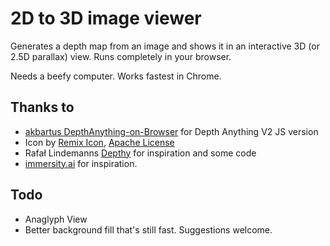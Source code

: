 # 2D to 3D image viewer

Generates a depth map from an image and shows it in an interactive 3D (or 2.5D parallax) view. Runs completely in your browser.

Needs a beefy computer. Works fastest in Chrome.

## Thanks to

- [akbartus DepthAnything-on-Browser](https://github.com/akbartus/DepthAnything-on-Browser) for Depth Anything V2 JS version
- Icon by [Remix Icon](https://remixicon.com/), [Apache License](https://github.com/Remix-Design/remixicon/blob/master/License)
- Rafał Lindemanns [Depthy](https://depthy.stamina.pl/#/) for inspiration and some code
- [immersity.ai](https://www.immersity.ai/) for inspiration.

## Todo

- Anaglyph View
- Better background fill that's still fast. Suggestions welcome.
